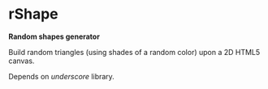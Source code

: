# rShape

**Random shapes generator**

Build random triangles (using shades of a random color) upon a 2D HTML5 canvas.

Depends on _underscore_ library.

